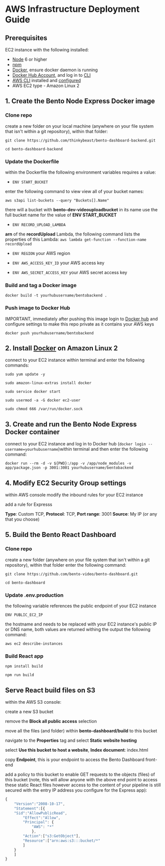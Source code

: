 # AWS Infrastructure Deployment Guide

## Prerequisites
EC2 instance with the following installed:
- [Node](https://nodejs.org/en/) 6 or higher
- [npm](https://www.npmjs.com/get-npm)
- [Docker](https://www.docker.com/), ensure docker daemon is running
- [Docker Hub Account](https://hub.docker.com), and log in to [CLI](https://docs.docker.com/engine/reference/commandline/login/)
- [AWS CLI](https://docs.aws.amazon.com/cli/latest/userguide/cli-chap-install.html) installed and [configured](https://docs.aws.amazon.com/cli/latest/userguide/cli-chap-configure.html)
- AWS EC2 type - Amazon Linux 2 

## 1. Create the Bento Node Express Docker image
### Clone repo
create a new folder on your local machine (anywhere on your file system that isn't within a git repository), within that folder:

`git clone https://github.com/thinkybeast/bento-dashboard-backend.git`

`cd bento-dashboard-backend`

### Update the Dockerfile
within the Dockerfile the following environment variables requires a value: 

- `ENV START_BUCKET` 

enter the following command to view view all of your bucket names:

`aws s3api list-buckets --query "Buckets[].Name"`

there will a bucket with **bento-dev-videouploadbucket** in its name use the full bucket name for the value of **ENV START_BUCKET** 

- `ENV RECORD_UPLOAD_LAMBDA`

**arn** of the **recordUpload** Lambda, the following command lists the properties of this Lambda: `aws lambda get-function --function-name  recordUpload`

- `ENV REGION` your AWS region 

- `ENV AWS_ACCESS_KEY_ID` your AWS access key

- `ENV AWS_SECRET_ACCESS_KEY` your AWS secret access key

### Build and tag a Docker image
`docker build -t yourhubusername/bentobackend .`

### Push image to Docker Hub
IMPORTANT, immediately after pushing this image login to [Docker hub](https://hub.docker.com) and configure settings to make this repo private as it contains your AWS keys

`docker push yourhubusername/bentobackend`

## 2. Install [Docker](https://docs.aws.amazon.com/AmazonECS/latest/developerguide/docker-basics.html) on Amazon Linux 2
connect to your EC2 instance within terminal and enter the following commands:

`sudo yum update -y`

`sudo amazon-linux-extras install docker`

`sudo service docker start`

`sudo usermod -a -G docker ec2-user`

`sudo chmod 666 /var/run/docker.sock`

## 3. Create and run the Bento Node Express Docker container
connect to your EC2 instance and log in to Docker hub (`docker login --username=yourhubusername`)within terminal and then enter the following command:

`docker run --rm -d -v ${PWD}:/app -v /app/node_modules -v app/package.json -p 3001:3001 yourhubusername/bentobackend`

## 4. Modify EC2 Security Group settings
within AWS console modify the inbound rules for your EC2 instance

add a rule for Expresss

**Type**: Custom TCP, **Protocol**: TCP, **Port range**: 3001
**Source**: My IP (or any that you choose)

## 5. Build the Bento React Dashboard 
### Clone repo
create a new folder (anywhere on your file system that isn't within a git repository), within that folder enter the following command:

`git clone https://github.com/bento-video/bento-dashboard.git`

`cd bento-dashboard`

### Update .env.production

the following variable references the public endpoint of your EC2 instance

`ENV PUBLIC_EC2_IP`

the hostname and needs to be replaced with your EC2 instance's public IP or DNS name, both values are returned withing the output the following command:

`aws ec2 describe-instances`
 
### Build React app
`npm install build`

`npm run build`

## Serve React build files on S3
within the AWS S3 console:

create a new S3 bucket

remove the **Block all public access** selection

move all the files (and folder) within **bento-dashboard/build** to this bucket

navigate to the **Properties** tag and select **Static website hosting**

select **Use this bucket to host a website**, **Index document**: index.html

copy **Endpoint**, this is your endpoint to access the Bento Dashboard front-end

add a policy to this bucket to enable GET requests to the objects (files) of this bucket (note, this will allow anyone with the above end point to access these static React files however access to the content of your pipeline is still secured with the entry IP address you configure for the Express app):
```javascript
{
	"Version":"2008-10-17",
	"Statement":[{
	"Sid":"AllowPublicRead",
		"Effect":"Allow",
		"Principal": {
			"AWS": "*"
			},
		"Action":["s3:GetObject"],
		"Resource":["arn:aws:s3:::bucket/*"
		]
	}
	]
} 




